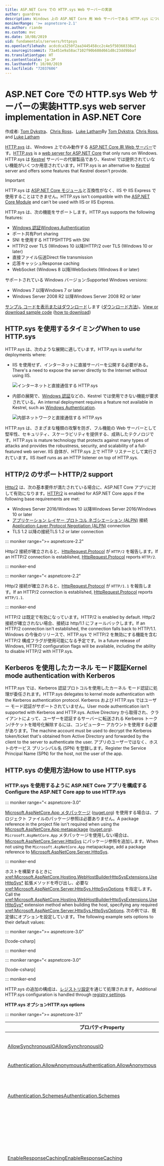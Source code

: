 ```yaml
---
title: ASP.NET Core での HTTP.sys Web サーバーの実装
author: guardrex
description: Windows 上の ASP.NET Core 用 Web サーバーである HTTP.sys について説明します。 HTTP.sys は、Http.sys カーネル モード ドライバーに基づいて構築された、IIS なしで直接インターネットに接続するために使用できる Kestrel の代替製品です。
monikerRange: '>= aspnetcore-2.1'
ms.author: riande
ms.custom: mvc
ms.date: 10/08/2019
uid: fundamentals/servers/httpsys
ms.openlocfilehash: acdcdca3250f2aa3445458cc2c4e5f50360338a1
ms.sourcegitcommit: 73a451e9a58ac7102f90b608d661d8c23dd9bbaf
ms.translationtype: HT
ms.contentlocale: ja-JP
ms.lasthandoff: 10/08/2019
ms.locfileid: "72037606"
---
```

# <a name="httpsys-web-server-implementation-in-aspnet-core"></a><span data-ttu-id="548cd-104">ASP.NET Core での HTTP.sys Web サーバーの実装</span><span class="sxs-lookup"><span data-stu-id="548cd-104">HTTP.sys web server implementation in ASP.NET Core</span></span>

<span data-ttu-id="548cd-105">作成者: [Tom Dykstra](https://github.com/tdykstra)、[Chris Ross](https://github.com/Tratcher)、[Luke Latham](https://github.com/guardrex)</span><span class="sxs-lookup"><span data-stu-id="548cd-105">By [Tom Dykstra](https://github.com/tdykstra), [Chris Ross](https://github.com/Tratcher), and [Luke Latham](https://github.com/guardrex)</span></span>

<span data-ttu-id="548cd-106">[HTTP.sys](/iis/get-started/introduction-to-iis/introduction-to-iis-architecture#hypertext-transfer-protocol-stack-httpsys) は、Windows 上でのみ動作する [ASP.NET Core 用 Web サーバー](xref:fundamentals/servers/index)です。</span><span class="sxs-lookup"><span data-stu-id="548cd-106">[HTTP.sys](/iis/get-started/introduction-to-iis/introduction-to-iis-architecture#hypertext-transfer-protocol-stack-httpsys) is a [web server for ASP.NET Core](xref:fundamentals/servers/index) that only runs on Windows.</span></span> <span data-ttu-id="548cd-107">HTTP.sys は [Kestrel](xref:fundamentals/servers/kestrel) サーバーの代替製品であり、Kestrel では提供されていない機能がいくつか用意されています。</span><span class="sxs-lookup"><span data-stu-id="548cd-107">HTTP.sys is an alternative to [Kestrel](xref:fundamentals/servers/kestrel) server and offers some features that Kestrel doesn't provide.</span></span>

> [!IMPORTANT]
> <span data-ttu-id="548cd-108">HTTP.sys は [ASP.NET Core モジュール](xref:host-and-deploy/aspnet-core-module)と互換性がなく、IIS や IIS Express で使用することはできません。</span><span class="sxs-lookup"><span data-stu-id="548cd-108">HTTP.sys isn't compatible with the [ASP.NET Core Module](xref:host-and-deploy/aspnet-core-module) and can't be used with IIS or IIS Express.</span></span>

<span data-ttu-id="548cd-109">HTTP.sys は、次の機能をサポートします。</span><span class="sxs-lookup"><span data-stu-id="548cd-109">HTTP.sys supports the following features:</span></span>

* [<span data-ttu-id="548cd-110">Windows 認証</span><span class="sxs-lookup"><span data-stu-id="548cd-110">Windows Authentication</span></span>](xref:security/authentication/windowsauth)
* <span data-ttu-id="548cd-111">ポート共有</span><span class="sxs-lookup"><span data-stu-id="548cd-111">Port sharing</span></span>
* <span data-ttu-id="548cd-112">SNI を使用する HTTPS</span><span class="sxs-lookup"><span data-stu-id="548cd-112">HTTPS with SNI</span></span>
* <span data-ttu-id="548cd-113">HTTP/2 over TLS (Windows 10 以降)</span><span class="sxs-lookup"><span data-stu-id="548cd-113">HTTP/2 over TLS (Windows 10 or later)</span></span>
* <span data-ttu-id="548cd-114">直接ファイル伝送</span><span class="sxs-lookup"><span data-stu-id="548cd-114">Direct file transmission</span></span>
* <span data-ttu-id="548cd-115">応答キャッシュ</span><span class="sxs-lookup"><span data-stu-id="548cd-115">Response caching</span></span>
* <span data-ttu-id="548cd-116">WebSocket (Windows 8 以降)</span><span class="sxs-lookup"><span data-stu-id="548cd-116">WebSockets (Windows 8 or later)</span></span>

<span data-ttu-id="548cd-117">サポートされている Windows バージョン:</span><span class="sxs-lookup"><span data-stu-id="548cd-117">Supported Windows versions:</span></span>

* <span data-ttu-id="548cd-118">Windows 7 以降</span><span class="sxs-lookup"><span data-stu-id="548cd-118">Windows 7 or later</span></span>
* <span data-ttu-id="548cd-119">Windows Server 2008 R2 以降</span><span class="sxs-lookup"><span data-stu-id="548cd-119">Windows Server 2008 R2 or later</span></span>

<span data-ttu-id="548cd-120">[サンプル コードを表示またはダウンロード](https://github.com/aspnet/AspNetCore.Docs/tree/master/aspnetcore/fundamentals/servers/httpsys/samples)します ([ダウンロード方法](xref:index#how-to-download-a-sample))。</span><span class="sxs-lookup"><span data-stu-id="548cd-120">[View or download sample code](https://github.com/aspnet/AspNetCore.Docs/tree/master/aspnetcore/fundamentals/servers/httpsys/samples) ([how to download](xref:index#how-to-download-a-sample))</span></span>

## <a name="when-to-use-httpsys"></a><span data-ttu-id="548cd-121">HTTP.sys を使用するタイミング</span><span class="sxs-lookup"><span data-stu-id="548cd-121">When to use HTTP.sys</span></span>

<span data-ttu-id="548cd-122">HTTP.sys は、次のような展開に適しています。</span><span class="sxs-lookup"><span data-stu-id="548cd-122">HTTP.sys is useful for deployments where:</span></span>

* <span data-ttu-id="548cd-123">IIS を使用せず、インターネットに直接サーバーを公開する必要がある。</span><span class="sxs-lookup"><span data-stu-id="548cd-123">There's a need to expose the server directly to the Internet without using IIS.</span></span>

  ![インターネットと直接通信する HTTP.sys](httpsys/_static/httpsys-to-internet.png)

* <span data-ttu-id="548cd-125">内部の展開で、[Windows 認証](xref:security/authentication/windowsauth)などの、Kestrel では使用できない機能が要求されている。</span><span class="sxs-lookup"><span data-stu-id="548cd-125">An internal deployment requires a feature not available in Kestrel, such as [Windows Authentication](xref:security/authentication/windowsauth).</span></span>

  ![内部ネットワークと直接通信する HTTP.sys](httpsys/_static/httpsys-to-internal.png)

<span data-ttu-id="548cd-127">HTTP.sys は、さまざまな種類の攻撃を防ぎ、フル機能の Web サーバーとして堅牢性、セキュリティ、スケーラビリティを提供する、成熟したテクノロジです。</span><span class="sxs-lookup"><span data-stu-id="548cd-127">HTTP.sys is mature technology that protects against many types of attacks and provides the robustness, security, and scalability of a full-featured web server.</span></span> <span data-ttu-id="548cd-128">IIS 自体が、HTTP.sys 上で HTTP リスナーとして実行されています。</span><span class="sxs-lookup"><span data-stu-id="548cd-128">IIS itself runs as an HTTP listener on top of HTTP.sys.</span></span>

## <a name="http2-support"></a><span data-ttu-id="548cd-129">HTTP/2 のサポート</span><span class="sxs-lookup"><span data-stu-id="548cd-129">HTTP/2 support</span></span>

<span data-ttu-id="548cd-130">[Http/2](https://httpwg.org/specs/rfc7540.html) は、次の基本要件が満たされている場合に、ASP.NET Core アプリに対して有効になります。</span><span class="sxs-lookup"><span data-stu-id="548cd-130">[HTTP/2](https://httpwg.org/specs/rfc7540.html) is enabled for ASP.NET Core apps if the following base requirements are met:</span></span>

* <span data-ttu-id="548cd-131">Windows Server 2016/Windows 10 以降</span><span class="sxs-lookup"><span data-stu-id="548cd-131">Windows Server 2016/Windows 10 or later</span></span>
* <span data-ttu-id="548cd-132">[アプリケーション レイヤー プロトコル ネゴシエーション (ALPN)](https://tools.ietf.org/html/rfc7301#section-3) 接続</span><span class="sxs-lookup"><span data-stu-id="548cd-132">[Application-Layer Protocol Negotiation (ALPN)](https://tools.ietf.org/html/rfc7301#section-3) connection</span></span>
* <span data-ttu-id="548cd-133">TLS 1.2 以降の接続</span><span class="sxs-lookup"><span data-stu-id="548cd-133">TLS 1.2 or later connection</span></span>

::: moniker range=">= aspnetcore-2.2"

<span data-ttu-id="548cd-134">Http/2 接続が確立されると、[HttpRequest.Protocol](xref:Microsoft.AspNetCore.Http.HttpRequest.Protocol*) が `HTTP/2` を報告します。</span><span class="sxs-lookup"><span data-stu-id="548cd-134">If an HTTP/2 connection is established, [HttpRequest.Protocol](xref:Microsoft.AspNetCore.Http.HttpRequest.Protocol*) reports `HTTP/2`.</span></span>

::: moniker-end

::: moniker range="< aspnetcore-2.2"

<span data-ttu-id="548cd-135">Http/2 接続が確立されると、[HttpRequest.Protocol](xref:Microsoft.AspNetCore.Http.HttpRequest.Protocol*) が `HTTP/1.1` を報告します。</span><span class="sxs-lookup"><span data-stu-id="548cd-135">If an HTTP/2 connection is established, [HttpRequest.Protocol](xref:Microsoft.AspNetCore.Http.HttpRequest.Protocol*) reports `HTTP/1.1`.</span></span>

::: moniker-end

<span data-ttu-id="548cd-136">HTTP/2 は既定で有効になっています。</span><span class="sxs-lookup"><span data-stu-id="548cd-136">HTTP/2 is enabled by default.</span></span> <span data-ttu-id="548cd-137">Http/2 接続が確立されない場合、接続は http/1.1 にフォールバックします。</span><span class="sxs-lookup"><span data-stu-id="548cd-137">If an HTTP/2 connection isn't established, the connection falls back to HTTP/1.1.</span></span> <span data-ttu-id="548cd-138">Windows の今後のリリースで、HTTP.sys で HTTP/2 を無効にする機能を含む HTTP/2 構成フラグが使用可能になる予定です。</span><span class="sxs-lookup"><span data-stu-id="548cd-138">In a future release of Windows, HTTP/2 configuration flags will be available, including the ability to disable HTTP/2 with HTTP.sys.</span></span>

## <a name="kernel-mode-authentication-with-kerberos"></a><span data-ttu-id="548cd-139">Kerberos を使用したカーネル モード認証</span><span class="sxs-lookup"><span data-stu-id="548cd-139">Kernel mode authentication with Kerberos</span></span>

<span data-ttu-id="548cd-140">HTTP.sys では、Kerberos 認証プロトコルを使用したカーネル モード認証に処理が委任されます。</span><span class="sxs-lookup"><span data-stu-id="548cd-140">HTTP.sys delegates to kernel mode authentication with the Kerberos authentication protocol.</span></span> <span data-ttu-id="548cd-141">Kerberos および HTTP.sys ではユーザー モード認証がサポートされていません。</span><span class="sxs-lookup"><span data-stu-id="548cd-141">User mode authentication isn't supported with Kerberos and HTTP.sys.</span></span> <span data-ttu-id="548cd-142">Active Directory から取得され、クライアントによって、ユーザーを認証するサーバーに転送される Kerberos トークン/チケットを暗号化解除するには、コンピューター アカウントを使用する必要があります。</span><span class="sxs-lookup"><span data-stu-id="548cd-142">The machine account must be used to decrypt the Kerberos token/ticket that's obtained from Active Directory and forwarded by the client to the server to authenticate the user.</span></span> <span data-ttu-id="548cd-143">アプリのユーザーではなく、ホストのサービス プリンシパル名 (SPN) を登録します。</span><span class="sxs-lookup"><span data-stu-id="548cd-143">Register the Service Principal Name (SPN) for the host, not the user of the app.</span></span>

## <a name="how-to-use-httpsys"></a><span data-ttu-id="548cd-144">HTTP.sys の使用方法</span><span class="sxs-lookup"><span data-stu-id="548cd-144">How to use HTTP.sys</span></span>

### <a name="configure-the-aspnet-core-app-to-use-httpsys"></a><span data-ttu-id="548cd-145">HTTP.sys を使用するように ASP.NET Core アプリを構成する</span><span class="sxs-lookup"><span data-stu-id="548cd-145">Configure the ASP.NET Core app to use HTTP.sys</span></span>

::: moniker range="< aspnetcore-3.0"

<span data-ttu-id="548cd-146">[Microsoft.AspNetCore.App メタパッケージ](xref:fundamentals/metapackage-app) ([nuget.org](https://www.nuget.org/packages/Microsoft.AspNetCore.App/)) を使用する場合は、プロジェクト ファイルのパッケージ参照は必要ありません。</span><span class="sxs-lookup"><span data-stu-id="548cd-146">A package reference in the project file isn't required when using the [Microsoft.AspNetCore.App metapackage](xref:fundamentals/metapackage-app) ([nuget.org](https://www.nuget.org/packages/Microsoft.AspNetCore.App/)).</span></span> <span data-ttu-id="548cd-147">`Microsoft.AspNetCore.App` メタパッケージを使用しない場合は、[Microsoft.AspNetCore.Server.HttpSys](https://www.nuget.org/packages/Microsoft.AspNetCore.Server.HttpSys/) にパッケージ参照を追加します。</span><span class="sxs-lookup"><span data-stu-id="548cd-147">When not using the `Microsoft.AspNetCore.App` metapackage, add a package reference to [Microsoft.AspNetCore.Server.HttpSys](https://www.nuget.org/packages/Microsoft.AspNetCore.Server.HttpSys/).</span></span>

::: moniker-end

<span data-ttu-id="548cd-148">ホストを構築するときに <xref:Microsoft.AspNetCore.Hosting.WebHostBuilderHttpSysExtensions.UseHttpSys*> 拡張メソッドを呼び出し、必要な <xref:Microsoft.AspNetCore.Server.HttpSys.HttpSysOptions> を指定します。</span><span class="sxs-lookup"><span data-stu-id="548cd-148">Call the <xref:Microsoft.AspNetCore.Hosting.WebHostBuilderHttpSysExtensions.UseHttpSys*> extension method when building the host, specifying any required <xref:Microsoft.AspNetCore.Server.HttpSys.HttpSysOptions>.</span></span> <span data-ttu-id="548cd-149">次の例では、既定値にオプションを設定しています。</span><span class="sxs-lookup"><span data-stu-id="548cd-149">The following example sets options to their default values:</span></span>

::: moniker range=">= aspnetcore-3.0"

[!code-csharp[](httpsys/samples/3.x/SampleApp/Program.cs?name=snippet1&highlight=5-13)]

::: moniker-end

::: moniker range="< aspnetcore-3.0"

[!code-csharp[](httpsys/samples/2.x/SampleApp/Program.cs?name=snippet1&highlight=4-12)]

::: moniker-end

<span data-ttu-id="548cd-150">HTTP.sys の追加の構成は、[レジストリ設定](https://support.microsoft.com/help/820129/http-sys-registry-settings-for-windows)を通じて処理されます。</span><span class="sxs-lookup"><span data-stu-id="548cd-150">Additional HTTP.sys configuration is handled through [registry settings](https://support.microsoft.com/help/820129/http-sys-registry-settings-for-windows).</span></span>

   <span data-ttu-id="548cd-151">**HTTP.sys オプション**</span><span class="sxs-lookup"><span data-stu-id="548cd-151">**HTTP.sys options**</span></span>

::: moniker range=">= aspnetcore-3.1"

| <span data-ttu-id="548cd-152">プロパティ</span><span class="sxs-lookup"><span data-stu-id="548cd-152">Property</span></span> | <span data-ttu-id="548cd-153">説明</span><span class="sxs-lookup"><span data-stu-id="548cd-153">Description</span></span> | <span data-ttu-id="548cd-154">既定値</span><span class="sxs-lookup"><span data-stu-id="548cd-154">Default</span></span> |
| -------- | ----------- | :-----: |
| [<span data-ttu-id="548cd-155">AllowSynchronousIO</span><span class="sxs-lookup"><span data-stu-id="548cd-155">AllowSynchronousIO</span></span>](xref:Microsoft.AspNetCore.Server.HttpSys.HttpSysOptions.AllowSynchronousIO) | <span data-ttu-id="548cd-156">`HttpContext.Request.Body` および `HttpContext.Response.Body` に対して、入力/出力の同期を許可するかどうかを制御します。</span><span class="sxs-lookup"><span data-stu-id="548cd-156">Control whether synchronous input/output is allowed for the `HttpContext.Request.Body` and `HttpContext.Response.Body`.</span></span> | `false` |
| [<span data-ttu-id="548cd-157">Authentication.AllowAnonymous</span><span class="sxs-lookup"><span data-stu-id="548cd-157">Authentication.AllowAnonymous</span></span>](xref:Microsoft.AspNetCore.Server.HttpSys.AuthenticationManager.AllowAnonymous) | <span data-ttu-id="548cd-158">匿名要求を許可します。</span><span class="sxs-lookup"><span data-stu-id="548cd-158">Allow anonymous requests.</span></span> | `true` |
| [<span data-ttu-id="548cd-159">Authentication.Schemes</span><span class="sxs-lookup"><span data-stu-id="548cd-159">Authentication.Schemes</span></span>](xref:Microsoft.AspNetCore.Server.HttpSys.AuthenticationManager.Schemes) | <span data-ttu-id="548cd-160">許可される認証方式を指定します。</span><span class="sxs-lookup"><span data-stu-id="548cd-160">Specify the allowed authentication schemes.</span></span> <span data-ttu-id="548cd-161">リスナーを破棄する前ならいつでも変更できます。</span><span class="sxs-lookup"><span data-stu-id="548cd-161">May be modified at any time prior to disposing the listener.</span></span> <span data-ttu-id="548cd-162">値は [AuthenticationSchemes 列挙型](xref:Microsoft.AspNetCore.Server.HttpSys.AuthenticationSchemes) (`Basic`、`Kerberos`、`Negotiate`、`None`、および `NTLM`) によって指定します。</span><span class="sxs-lookup"><span data-stu-id="548cd-162">Values are provided by the [AuthenticationSchemes enum](xref:Microsoft.AspNetCore.Server.HttpSys.AuthenticationSchemes): `Basic`, `Kerberos`, `Negotiate`, `None`, and `NTLM`.</span></span> | `None` |
| [<span data-ttu-id="548cd-163">EnableResponseCaching</span><span class="sxs-lookup"><span data-stu-id="548cd-163">EnableResponseCaching</span></span>](xref:Microsoft.AspNetCore.Server.HttpSys.HttpSysOptions.EnableResponseCaching) | <span data-ttu-id="548cd-164">対象となるヘッダーを持つ応答に対して、[カーネル モード](/windows-hardware/drivers/gettingstarted/user-mode-and-kernel-mode)のキャッシュを試行します。</span><span class="sxs-lookup"><span data-stu-id="548cd-164">Attempt [kernel-mode](/windows-hardware/drivers/gettingstarted/user-mode-and-kernel-mode) caching for responses with eligible headers.</span></span> <span data-ttu-id="548cd-165">`Set-Cookie`、`Vary`、または `Pragma` ヘッダーを含む応答は対象外です。</span><span class="sxs-lookup"><span data-stu-id="548cd-165">The response may not include `Set-Cookie`, `Vary`, or `Pragma` headers.</span></span> <span data-ttu-id="548cd-166">応答は、`public` である `Cache-Control` ヘッダーと `shared-max-age` または `max-age` の値のいずれかを含むか、または `Expires` ヘッダーを含む必要があります。</span><span class="sxs-lookup"><span data-stu-id="548cd-166">It must include a `Cache-Control` header that's `public` and either a `shared-max-age` or `max-age` value, or an `Expires` header.</span></span> | `true` |
| <xref:Microsoft.AspNetCore.Server.HttpSys.HttpSysOptions.MaxAccepts> | <span data-ttu-id="548cd-167">同時受け入れの最大数です。</span><span class="sxs-lookup"><span data-stu-id="548cd-167">The maximum number of concurrent accepts.</span></span> | <span data-ttu-id="548cd-168">5 &times; [Environment.<br>ProcessorCount](xref:System.Environment.ProcessorCount)</span><span class="sxs-lookup"><span data-stu-id="548cd-168">5 &times; [Environment.<br>ProcessorCount](xref:System.Environment.ProcessorCount)</span></span> |
| <xref:Microsoft.AspNetCore.Server.HttpSys.HttpSysOptions.MaxConnections> | <span data-ttu-id="548cd-169">受け入れるコンカレント接続の最大数です。</span><span class="sxs-lookup"><span data-stu-id="548cd-169">The maximum number of concurrent connections to accept.</span></span> <span data-ttu-id="548cd-170">無限にするには、`-1` を使用します。</span><span class="sxs-lookup"><span data-stu-id="548cd-170">Use `-1` for infinite.</span></span> <span data-ttu-id="548cd-171">コンピューター全体のレジストリ設定を使用するには、`null` を使用します。</span><span class="sxs-lookup"><span data-stu-id="548cd-171">Use `null` to use the registry's machine-wide setting.</span></span> | `null`<br><span data-ttu-id="548cd-172">(無制限)</span><span class="sxs-lookup"><span data-stu-id="548cd-172">(unlimited)</span></span> |
| <xref:Microsoft.AspNetCore.Server.HttpSys.HttpSysOptions.MaxRequestBodySize> | <span data-ttu-id="548cd-173">「<a href="#maxrequestbodysize">MaxRequestBodySize</a>」セクションを参照してください。</span><span class="sxs-lookup"><span data-stu-id="548cd-173">See the <a href="#maxrequestbodysize">MaxRequestBodySize</a> section.</span></span> | <span data-ttu-id="548cd-174">30000000 バイト</span><span class="sxs-lookup"><span data-stu-id="548cd-174">30000000 bytes</span></span><br><span data-ttu-id="548cd-175">(~28.6 MB)</span><span class="sxs-lookup"><span data-stu-id="548cd-175">(~28.6 MB)</span></span> |
| <xref:Microsoft.AspNetCore.Server.HttpSys.HttpSysOptions.RequestQueueLimit> | <span data-ttu-id="548cd-176">キューに置くことができる要求の最大数。</span><span class="sxs-lookup"><span data-stu-id="548cd-176">The maximum number of requests that can be queued.</span></span> | <span data-ttu-id="548cd-177">1000</span><span class="sxs-lookup"><span data-stu-id="548cd-177">1000</span></span> |
| `RequestQueueMode` | <span data-ttu-id="548cd-178">これは、サーバーで要求キューの作成と構成を行う必要があるかどうか、または既存のキューにアタッチする必要があるかを示します。</span><span class="sxs-lookup"><span data-stu-id="548cd-178">This indicates whether the server is responsible for creating and configuring the request queue, or if it should attach to an existing queue.</span></span><br><span data-ttu-id="548cd-179">既存のキューにアタッチする場合、既存の構成オプションのほとんどは適用されません。</span><span class="sxs-lookup"><span data-stu-id="548cd-179">Most existing configuration options do not apply when attaching to an existing queue.</span></span> | `RequestQueueMode.Create` |
| `RequestQueueName` | <span data-ttu-id="548cd-180">HTTP.sys 要求キューの名前。</span><span class="sxs-lookup"><span data-stu-id="548cd-180">The name of the HTTP.sys request queue.</span></span> | <span data-ttu-id="548cd-181">`null` (匿名キュー)</span><span class="sxs-lookup"><span data-stu-id="548cd-181">`null` (Anonymous queue)</span></span> |
| <xref:Microsoft.AspNetCore.Server.HttpSys.HttpSysOptions.ThrowWriteExceptions> | <span data-ttu-id="548cd-182">応答本文の書き込みがクライアントの接続の切断によって失敗した場合、例外をスローするか、または正常に完了するかどうかを指定します。</span><span class="sxs-lookup"><span data-stu-id="548cd-182">Indicate if response body writes that fail due to client disconnects should throw exceptions or complete normally.</span></span> | `false`<br><span data-ttu-id="548cd-183">(正常に完了する)</span><span class="sxs-lookup"><span data-stu-id="548cd-183">(complete normally)</span></span> |
| <xref:Microsoft.AspNetCore.Server.HttpSys.HttpSysOptions.Timeouts> | <span data-ttu-id="548cd-184">HTTP.sys <xref:Microsoft.AspNetCore.Server.HttpSys.TimeoutManager> 構成を公開します。これはレジストリでも構成できます。</span><span class="sxs-lookup"><span data-stu-id="548cd-184">Expose the HTTP.sys <xref:Microsoft.AspNetCore.Server.HttpSys.TimeoutManager> configuration, which may also be configured in the registry.</span></span> <span data-ttu-id="548cd-185">各設定に関する既定値などの詳細については、API のリンクを参照してください。</span><span class="sxs-lookup"><span data-stu-id="548cd-185">Follow the API links to learn more about each setting, including default values:</span></span><ul><li><span data-ttu-id="548cd-186">[TimeoutManager.DrainEntityBody](xref:Microsoft.AspNetCore.Server.HttpSys.TimeoutManager.DrainEntityBody) &ndash; HTTP サーバー API が Keep-Alive 接続でエンティティ本体をドレインするまでに許容される時間です。</span><span class="sxs-lookup"><span data-stu-id="548cd-186">[TimeoutManager.DrainEntityBody](xref:Microsoft.AspNetCore.Server.HttpSys.TimeoutManager.DrainEntityBody) &ndash; Time allowed for the HTTP Server API to drain the entity body on a Keep-Alive connection.</span></span></li><li><span data-ttu-id="548cd-187">[TimeoutManager.EntityBody](xref:Microsoft.AspNetCore.Server.HttpSys.TimeoutManager.EntityBody) &ndash; 要求のエンティティ本体が到着するまでに許容される時間です。</span><span class="sxs-lookup"><span data-stu-id="548cd-187">[TimeoutManager.EntityBody](xref:Microsoft.AspNetCore.Server.HttpSys.TimeoutManager.EntityBody) &ndash; Time allowed for the request entity body to arrive.</span></span></li><li><span data-ttu-id="548cd-188">[TimeoutManager.HeaderWait](xref:Microsoft.AspNetCore.Server.HttpSys.TimeoutManager.HeaderWait) &ndash; HTTP サーバー API が要求ヘッダーを解析するまでに許容される時間です。</span><span class="sxs-lookup"><span data-stu-id="548cd-188">[TimeoutManager.HeaderWait](xref:Microsoft.AspNetCore.Server.HttpSys.TimeoutManager.HeaderWait) &ndash; Time allowed for the HTTP Server API to parse the request header.</span></span></li><li><span data-ttu-id="548cd-189">[TimeoutManager.IdleConnection](xref:Microsoft.AspNetCore.Server.HttpSys.TimeoutManager.IdleConnection) &ndash; 接続で許容されるアイドル時間です。</span><span class="sxs-lookup"><span data-stu-id="548cd-189">[TimeoutManager.IdleConnection](xref:Microsoft.AspNetCore.Server.HttpSys.TimeoutManager.IdleConnection) &ndash; Time allowed for an idle connection.</span></span></li><li><span data-ttu-id="548cd-190">[TimeoutManager.MinSendBytesPerSecond](xref:Microsoft.AspNetCore.Server.HttpSys.TimeoutManager.MinSendBytesPerSecond) &ndash; 応答の最小の送信率です。</span><span class="sxs-lookup"><span data-stu-id="548cd-190">[TimeoutManager.MinSendBytesPerSecond](xref:Microsoft.AspNetCore.Server.HttpSys.TimeoutManager.MinSendBytesPerSecond) &ndash; The minimum send rate for the response.</span></span></li><li><span data-ttu-id="548cd-191">[TimeoutManager.RequestQueue](xref:Microsoft.AspNetCore.Server.HttpSys.TimeoutManager.RequestQueue) &ndash; 要求が、アプリにピック アップされるまでに要求キューの中に留まっていられる時間です。</span><span class="sxs-lookup"><span data-stu-id="548cd-191">[TimeoutManager.RequestQueue](xref:Microsoft.AspNetCore.Server.HttpSys.TimeoutManager.RequestQueue) &ndash; Time allowed for the request to remain in the request queue before the app picks it up.</span></span></li></ul> |  |
| <xref:Microsoft.AspNetCore.Server.HttpSys.HttpSysOptions.UrlPrefixes> | <span data-ttu-id="548cd-192">HTTP.sys に登録する <xref:Microsoft.AspNetCore.Server.HttpSys.UrlPrefixCollection> を指定します。</span><span class="sxs-lookup"><span data-stu-id="548cd-192">Specify the <xref:Microsoft.AspNetCore.Server.HttpSys.UrlPrefixCollection> to register with HTTP.sys.</span></span> <span data-ttu-id="548cd-193">最も便利なのは [UrlPrefixCollection.Add](xref:Microsoft.AspNetCore.Server.HttpSys.UrlPrefixCollection.Add*) です。これを使用して、コレクションにプレフィックスを追加できます。</span><span class="sxs-lookup"><span data-stu-id="548cd-193">The most useful is [UrlPrefixCollection.Add](xref:Microsoft.AspNetCore.Server.HttpSys.UrlPrefixCollection.Add*), which is used to add a prefix to the collection.</span></span> <span data-ttu-id="548cd-194">これらは、リスナーを破棄する前ならいつでも変更できます。</span><span class="sxs-lookup"><span data-stu-id="548cd-194">These may be modified at any time prior to disposing the listener.</span></span> |  |

::: moniker-end

::: moniker range="= aspnetcore-3.0"

| <span data-ttu-id="548cd-195">プロパティ</span><span class="sxs-lookup"><span data-stu-id="548cd-195">Property</span></span> | <span data-ttu-id="548cd-196">説明</span><span class="sxs-lookup"><span data-stu-id="548cd-196">Description</span></span> | <span data-ttu-id="548cd-197">既定値</span><span class="sxs-lookup"><span data-stu-id="548cd-197">Default</span></span> |
| -------- | ----------- | :-----: |
| [<span data-ttu-id="548cd-198">AllowSynchronousIO</span><span class="sxs-lookup"><span data-stu-id="548cd-198">AllowSynchronousIO</span></span>](xref:Microsoft.AspNetCore.Server.HttpSys.HttpSysOptions.AllowSynchronousIO) | <span data-ttu-id="548cd-199">`HttpContext.Request.Body` および `HttpContext.Response.Body` に対して、入力/出力の同期を許可するかどうかを制御します。</span><span class="sxs-lookup"><span data-stu-id="548cd-199">Control whether synchronous input/output is allowed for the `HttpContext.Request.Body` and `HttpContext.Response.Body`.</span></span> | `false` |
| [<span data-ttu-id="548cd-200">Authentication.AllowAnonymous</span><span class="sxs-lookup"><span data-stu-id="548cd-200">Authentication.AllowAnonymous</span></span>](xref:Microsoft.AspNetCore.Server.HttpSys.AuthenticationManager.AllowAnonymous) | <span data-ttu-id="548cd-201">匿名要求を許可します。</span><span class="sxs-lookup"><span data-stu-id="548cd-201">Allow anonymous requests.</span></span> | `true` |
| [<span data-ttu-id="548cd-202">Authentication.Schemes</span><span class="sxs-lookup"><span data-stu-id="548cd-202">Authentication.Schemes</span></span>](xref:Microsoft.AspNetCore.Server.HttpSys.AuthenticationManager.Schemes) | <span data-ttu-id="548cd-203">許可される認証方式を指定します。</span><span class="sxs-lookup"><span data-stu-id="548cd-203">Specify the allowed authentication schemes.</span></span> <span data-ttu-id="548cd-204">リスナーを破棄する前ならいつでも変更できます。</span><span class="sxs-lookup"><span data-stu-id="548cd-204">May be modified at any time prior to disposing the listener.</span></span> <span data-ttu-id="548cd-205">値は [AuthenticationSchemes 列挙型](xref:Microsoft.AspNetCore.Server.HttpSys.AuthenticationSchemes) (`Basic`、`Kerberos`、`Negotiate`、`None`、および `NTLM`) によって指定します。</span><span class="sxs-lookup"><span data-stu-id="548cd-205">Values are provided by the [AuthenticationSchemes enum](xref:Microsoft.AspNetCore.Server.HttpSys.AuthenticationSchemes): `Basic`, `Kerberos`, `Negotiate`, `None`, and `NTLM`.</span></span> | `None` |
| [<span data-ttu-id="548cd-206">EnableResponseCaching</span><span class="sxs-lookup"><span data-stu-id="548cd-206">EnableResponseCaching</span></span>](xref:Microsoft.AspNetCore.Server.HttpSys.HttpSysOptions.EnableResponseCaching) | <span data-ttu-id="548cd-207">対象となるヘッダーを持つ応答に対して、[カーネル モード](/windows-hardware/drivers/gettingstarted/user-mode-and-kernel-mode)のキャッシュを試行します。</span><span class="sxs-lookup"><span data-stu-id="548cd-207">Attempt [kernel-mode](/windows-hardware/drivers/gettingstarted/user-mode-and-kernel-mode) caching for responses with eligible headers.</span></span> <span data-ttu-id="548cd-208">`Set-Cookie`、`Vary`、または `Pragma` ヘッダーを含む応答は対象外です。</span><span class="sxs-lookup"><span data-stu-id="548cd-208">The response may not include `Set-Cookie`, `Vary`, or `Pragma` headers.</span></span> <span data-ttu-id="548cd-209">応答は、`public` である `Cache-Control` ヘッダーと `shared-max-age` または `max-age` の値のいずれかを含むか、または `Expires` ヘッダーを含む必要があります。</span><span class="sxs-lookup"><span data-stu-id="548cd-209">It must include a `Cache-Control` header that's `public` and either a `shared-max-age` or `max-age` value, or an `Expires` header.</span></span> | `true` |
| <xref:Microsoft.AspNetCore.Server.HttpSys.HttpSysOptions.MaxAccepts> | <span data-ttu-id="548cd-210">同時受け入れの最大数です。</span><span class="sxs-lookup"><span data-stu-id="548cd-210">The maximum number of concurrent accepts.</span></span> | <span data-ttu-id="548cd-211">5 &times; [Environment.<br>ProcessorCount](xref:System.Environment.ProcessorCount)</span><span class="sxs-lookup"><span data-stu-id="548cd-211">5 &times; [Environment.<br>ProcessorCount](xref:System.Environment.ProcessorCount)</span></span> |
| <xref:Microsoft.AspNetCore.Server.HttpSys.HttpSysOptions.MaxConnections> | <span data-ttu-id="548cd-212">受け入れるコンカレント接続の最大数です。</span><span class="sxs-lookup"><span data-stu-id="548cd-212">The maximum number of concurrent connections to accept.</span></span> <span data-ttu-id="548cd-213">無限にするには、`-1` を使用します。</span><span class="sxs-lookup"><span data-stu-id="548cd-213">Use `-1` for infinite.</span></span> <span data-ttu-id="548cd-214">コンピューター全体のレジストリ設定を使用するには、`null` を使用します。</span><span class="sxs-lookup"><span data-stu-id="548cd-214">Use `null` to use the registry's machine-wide setting.</span></span> | `null`<br><span data-ttu-id="548cd-215">(無制限)</span><span class="sxs-lookup"><span data-stu-id="548cd-215">(unlimited)</span></span> |
| <xref:Microsoft.AspNetCore.Server.HttpSys.HttpSysOptions.MaxRequestBodySize> | <span data-ttu-id="548cd-216">「<a href="#maxrequestbodysize">MaxRequestBodySize</a>」セクションを参照してください。</span><span class="sxs-lookup"><span data-stu-id="548cd-216">See the <a href="#maxrequestbodysize">MaxRequestBodySize</a> section.</span></span> | <span data-ttu-id="548cd-217">30000000 バイト</span><span class="sxs-lookup"><span data-stu-id="548cd-217">30000000 bytes</span></span><br><span data-ttu-id="548cd-218">(~28.6 MB)</span><span class="sxs-lookup"><span data-stu-id="548cd-218">(~28.6 MB)</span></span> |
| <xref:Microsoft.AspNetCore.Server.HttpSys.HttpSysOptions.RequestQueueLimit> | <span data-ttu-id="548cd-219">キューに置くことができる要求の最大数。</span><span class="sxs-lookup"><span data-stu-id="548cd-219">The maximum number of requests that can be queued.</span></span> | <span data-ttu-id="548cd-220">1000</span><span class="sxs-lookup"><span data-stu-id="548cd-220">1000</span></span> |
| <xref:Microsoft.AspNetCore.Server.HttpSys.HttpSysOptions.ThrowWriteExceptions> | <span data-ttu-id="548cd-221">応答本文の書き込みがクライアントの接続の切断によって失敗した場合、例外をスローするか、または正常に完了するかどうかを指定します。</span><span class="sxs-lookup"><span data-stu-id="548cd-221">Indicate if response body writes that fail due to client disconnects should throw exceptions or complete normally.</span></span> | `false`<br><span data-ttu-id="548cd-222">(正常に完了する)</span><span class="sxs-lookup"><span data-stu-id="548cd-222">(complete normally)</span></span> |
| <xref:Microsoft.AspNetCore.Server.HttpSys.HttpSysOptions.Timeouts> | <span data-ttu-id="548cd-223">HTTP.sys <xref:Microsoft.AspNetCore.Server.HttpSys.TimeoutManager> 構成を公開します。これはレジストリでも構成できます。</span><span class="sxs-lookup"><span data-stu-id="548cd-223">Expose the HTTP.sys <xref:Microsoft.AspNetCore.Server.HttpSys.TimeoutManager> configuration, which may also be configured in the registry.</span></span> <span data-ttu-id="548cd-224">各設定に関する既定値などの詳細については、API のリンクを参照してください。</span><span class="sxs-lookup"><span data-stu-id="548cd-224">Follow the API links to learn more about each setting, including default values:</span></span><ul><li><span data-ttu-id="548cd-225">[TimeoutManager.DrainEntityBody](xref:Microsoft.AspNetCore.Server.HttpSys.TimeoutManager.DrainEntityBody) &ndash; HTTP サーバー API が Keep-Alive 接続でエンティティ本体をドレインするまでに許容される時間です。</span><span class="sxs-lookup"><span data-stu-id="548cd-225">[TimeoutManager.DrainEntityBody](xref:Microsoft.AspNetCore.Server.HttpSys.TimeoutManager.DrainEntityBody) &ndash; Time allowed for the HTTP Server API to drain the entity body on a Keep-Alive connection.</span></span></li><li><span data-ttu-id="548cd-226">[TimeoutManager.EntityBody](xref:Microsoft.AspNetCore.Server.HttpSys.TimeoutManager.EntityBody) &ndash; 要求のエンティティ本体が到着するまでに許容される時間です。</span><span class="sxs-lookup"><span data-stu-id="548cd-226">[TimeoutManager.EntityBody](xref:Microsoft.AspNetCore.Server.HttpSys.TimeoutManager.EntityBody) &ndash; Time allowed for the request entity body to arrive.</span></span></li><li><span data-ttu-id="548cd-227">[TimeoutManager.HeaderWait](xref:Microsoft.AspNetCore.Server.HttpSys.TimeoutManager.HeaderWait) &ndash; HTTP サーバー API が要求ヘッダーを解析するまでに許容される時間です。</span><span class="sxs-lookup"><span data-stu-id="548cd-227">[TimeoutManager.HeaderWait](xref:Microsoft.AspNetCore.Server.HttpSys.TimeoutManager.HeaderWait) &ndash; Time allowed for the HTTP Server API to parse the request header.</span></span></li><li><span data-ttu-id="548cd-228">[TimeoutManager.IdleConnection](xref:Microsoft.AspNetCore.Server.HttpSys.TimeoutManager.IdleConnection) &ndash; 接続で許容されるアイドル時間です。</span><span class="sxs-lookup"><span data-stu-id="548cd-228">[TimeoutManager.IdleConnection](xref:Microsoft.AspNetCore.Server.HttpSys.TimeoutManager.IdleConnection) &ndash; Time allowed for an idle connection.</span></span></li><li><span data-ttu-id="548cd-229">[TimeoutManager.MinSendBytesPerSecond](xref:Microsoft.AspNetCore.Server.HttpSys.TimeoutManager.MinSendBytesPerSecond) &ndash; 応答の最小の送信率です。</span><span class="sxs-lookup"><span data-stu-id="548cd-229">[TimeoutManager.MinSendBytesPerSecond](xref:Microsoft.AspNetCore.Server.HttpSys.TimeoutManager.MinSendBytesPerSecond) &ndash; The minimum send rate for the response.</span></span></li><li><span data-ttu-id="548cd-230">[TimeoutManager.RequestQueue](xref:Microsoft.AspNetCore.Server.HttpSys.TimeoutManager.RequestQueue) &ndash; 要求が、アプリにピック アップされるまでに要求キューの中に留まっていられる時間です。</span><span class="sxs-lookup"><span data-stu-id="548cd-230">[TimeoutManager.RequestQueue](xref:Microsoft.AspNetCore.Server.HttpSys.TimeoutManager.RequestQueue) &ndash; Time allowed for the request to remain in the request queue before the app picks it up.</span></span></li></ul> |  |
| <xref:Microsoft.AspNetCore.Server.HttpSys.HttpSysOptions.UrlPrefixes> | <span data-ttu-id="548cd-231">HTTP.sys に登録する <xref:Microsoft.AspNetCore.Server.HttpSys.UrlPrefixCollection> を指定します。</span><span class="sxs-lookup"><span data-stu-id="548cd-231">Specify the <xref:Microsoft.AspNetCore.Server.HttpSys.UrlPrefixCollection> to register with HTTP.sys.</span></span> <span data-ttu-id="548cd-232">最も便利なのは [UrlPrefixCollection.Add](xref:Microsoft.AspNetCore.Server.HttpSys.UrlPrefixCollection.Add*) です。これを使用して、コレクションにプレフィックスを追加できます。</span><span class="sxs-lookup"><span data-stu-id="548cd-232">The most useful is [UrlPrefixCollection.Add](xref:Microsoft.AspNetCore.Server.HttpSys.UrlPrefixCollection.Add*), which is used to add a prefix to the collection.</span></span> <span data-ttu-id="548cd-233">これらは、リスナーを破棄する前ならいつでも変更できます。</span><span class="sxs-lookup"><span data-stu-id="548cd-233">These may be modified at any time prior to disposing the listener.</span></span> |  |

::: moniker-end

::: moniker range="< aspnetcore-3.0"

| <span data-ttu-id="548cd-234">プロパティ</span><span class="sxs-lookup"><span data-stu-id="548cd-234">Property</span></span> | <span data-ttu-id="548cd-235">説明</span><span class="sxs-lookup"><span data-stu-id="548cd-235">Description</span></span> | <span data-ttu-id="548cd-236">既定値</span><span class="sxs-lookup"><span data-stu-id="548cd-236">Default</span></span> |
| -------- | ----------- | :-----: |
| [<span data-ttu-id="548cd-237">AllowSynchronousIO</span><span class="sxs-lookup"><span data-stu-id="548cd-237">AllowSynchronousIO</span></span>](xref:Microsoft.AspNetCore.Server.HttpSys.HttpSysOptions.AllowSynchronousIO) | <span data-ttu-id="548cd-238">`HttpContext.Request.Body` および `HttpContext.Response.Body` に対して、入力/出力の同期を許可するかどうかを制御します。</span><span class="sxs-lookup"><span data-stu-id="548cd-238">Control whether synchronous input/output is allowed for the `HttpContext.Request.Body` and `HttpContext.Response.Body`.</span></span> | `true` |
| [<span data-ttu-id="548cd-239">Authentication.AllowAnonymous</span><span class="sxs-lookup"><span data-stu-id="548cd-239">Authentication.AllowAnonymous</span></span>](xref:Microsoft.AspNetCore.Server.HttpSys.AuthenticationManager.AllowAnonymous) | <span data-ttu-id="548cd-240">匿名要求を許可します。</span><span class="sxs-lookup"><span data-stu-id="548cd-240">Allow anonymous requests.</span></span> | `true` |
| [<span data-ttu-id="548cd-241">Authentication.Schemes</span><span class="sxs-lookup"><span data-stu-id="548cd-241">Authentication.Schemes</span></span>](xref:Microsoft.AspNetCore.Server.HttpSys.AuthenticationManager.Schemes) | <span data-ttu-id="548cd-242">許可される認証方式を指定します。</span><span class="sxs-lookup"><span data-stu-id="548cd-242">Specify the allowed authentication schemes.</span></span> <span data-ttu-id="548cd-243">リスナーを破棄する前ならいつでも変更できます。</span><span class="sxs-lookup"><span data-stu-id="548cd-243">May be modified at any time prior to disposing the listener.</span></span> <span data-ttu-id="548cd-244">値は [AuthenticationSchemes 列挙型](xref:Microsoft.AspNetCore.Server.HttpSys.AuthenticationSchemes) (`Basic`、`Kerberos`、`Negotiate`、`None`、および `NTLM`) によって指定します。</span><span class="sxs-lookup"><span data-stu-id="548cd-244">Values are provided by the [AuthenticationSchemes enum](xref:Microsoft.AspNetCore.Server.HttpSys.AuthenticationSchemes): `Basic`, `Kerberos`, `Negotiate`, `None`, and `NTLM`.</span></span> | `None` |
| [<span data-ttu-id="548cd-245">EnableResponseCaching</span><span class="sxs-lookup"><span data-stu-id="548cd-245">EnableResponseCaching</span></span>](xref:Microsoft.AspNetCore.Server.HttpSys.HttpSysOptions.EnableResponseCaching) | <span data-ttu-id="548cd-246">対象となるヘッダーを持つ応答に対して、[カーネル モード](/windows-hardware/drivers/gettingstarted/user-mode-and-kernel-mode)のキャッシュを試行します。</span><span class="sxs-lookup"><span data-stu-id="548cd-246">Attempt [kernel-mode](/windows-hardware/drivers/gettingstarted/user-mode-and-kernel-mode) caching for responses with eligible headers.</span></span> <span data-ttu-id="548cd-247">`Set-Cookie`、`Vary`、または `Pragma` ヘッダーを含む応答は対象外です。</span><span class="sxs-lookup"><span data-stu-id="548cd-247">The response may not include `Set-Cookie`, `Vary`, or `Pragma` headers.</span></span> <span data-ttu-id="548cd-248">応答は、`public` である `Cache-Control` ヘッダーと `shared-max-age` または `max-age` の値のいずれかを含むか、または `Expires` ヘッダーを含む必要があります。</span><span class="sxs-lookup"><span data-stu-id="548cd-248">It must include a `Cache-Control` header that's `public` and either a `shared-max-age` or `max-age` value, or an `Expires` header.</span></span> | `true` |
| <xref:Microsoft.AspNetCore.Server.HttpSys.HttpSysOptions.MaxAccepts> | <span data-ttu-id="548cd-249">同時受け入れの最大数です。</span><span class="sxs-lookup"><span data-stu-id="548cd-249">The maximum number of concurrent accepts.</span></span> | <span data-ttu-id="548cd-250">5 &times; [Environment.<br>ProcessorCount](xref:System.Environment.ProcessorCount)</span><span class="sxs-lookup"><span data-stu-id="548cd-250">5 &times; [Environment.<br>ProcessorCount](xref:System.Environment.ProcessorCount)</span></span> |
| <xref:Microsoft.AspNetCore.Server.HttpSys.HttpSysOptions.MaxConnections> | <span data-ttu-id="548cd-251">受け入れるコンカレント接続の最大数です。</span><span class="sxs-lookup"><span data-stu-id="548cd-251">The maximum number of concurrent connections to accept.</span></span> <span data-ttu-id="548cd-252">無限にするには、`-1` を使用します。</span><span class="sxs-lookup"><span data-stu-id="548cd-252">Use `-1` for infinite.</span></span> <span data-ttu-id="548cd-253">コンピューター全体のレジストリ設定を使用するには、`null` を使用します。</span><span class="sxs-lookup"><span data-stu-id="548cd-253">Use `null` to use the registry's machine-wide setting.</span></span> | `null`<br><span data-ttu-id="548cd-254">(無制限)</span><span class="sxs-lookup"><span data-stu-id="548cd-254">(unlimited)</span></span> |
| <xref:Microsoft.AspNetCore.Server.HttpSys.HttpSysOptions.MaxRequestBodySize> | <span data-ttu-id="548cd-255">「<a href="#maxrequestbodysize">MaxRequestBodySize</a>」セクションを参照してください。</span><span class="sxs-lookup"><span data-stu-id="548cd-255">See the <a href="#maxrequestbodysize">MaxRequestBodySize</a> section.</span></span> | <span data-ttu-id="548cd-256">30000000 バイト</span><span class="sxs-lookup"><span data-stu-id="548cd-256">30000000 bytes</span></span><br><span data-ttu-id="548cd-257">(~28.6 MB)</span><span class="sxs-lookup"><span data-stu-id="548cd-257">(~28.6 MB)</span></span> |
| <xref:Microsoft.AspNetCore.Server.HttpSys.HttpSysOptions.RequestQueueLimit> | <span data-ttu-id="548cd-258">キューに置くことができる要求の最大数。</span><span class="sxs-lookup"><span data-stu-id="548cd-258">The maximum number of requests that can be queued.</span></span> | <span data-ttu-id="548cd-259">1000</span><span class="sxs-lookup"><span data-stu-id="548cd-259">1000</span></span> |
| <xref:Microsoft.AspNetCore.Server.HttpSys.HttpSysOptions.ThrowWriteExceptions> | <span data-ttu-id="548cd-260">応答本文の書き込みがクライアントの接続の切断によって失敗した場合、例外をスローするか、または正常に完了するかどうかを指定します。</span><span class="sxs-lookup"><span data-stu-id="548cd-260">Indicate if response body writes that fail due to client disconnects should throw exceptions or complete normally.</span></span> | `false`<br><span data-ttu-id="548cd-261">(正常に完了する)</span><span class="sxs-lookup"><span data-stu-id="548cd-261">(complete normally)</span></span> |
| <xref:Microsoft.AspNetCore.Server.HttpSys.HttpSysOptions.Timeouts> | <span data-ttu-id="548cd-262">HTTP.sys <xref:Microsoft.AspNetCore.Server.HttpSys.TimeoutManager> 構成を公開します。これはレジストリでも構成できます。</span><span class="sxs-lookup"><span data-stu-id="548cd-262">Expose the HTTP.sys <xref:Microsoft.AspNetCore.Server.HttpSys.TimeoutManager> configuration, which may also be configured in the registry.</span></span> <span data-ttu-id="548cd-263">各設定に関する既定値などの詳細については、API のリンクを参照してください。</span><span class="sxs-lookup"><span data-stu-id="548cd-263">Follow the API links to learn more about each setting, including default values:</span></span><ul><li><span data-ttu-id="548cd-264">[TimeoutManager.DrainEntityBody](xref:Microsoft.AspNetCore.Server.HttpSys.TimeoutManager.DrainEntityBody) &ndash; HTTP サーバー API が Keep-Alive 接続でエンティティ本体をドレインするまでに許容される時間です。</span><span class="sxs-lookup"><span data-stu-id="548cd-264">[TimeoutManager.DrainEntityBody](xref:Microsoft.AspNetCore.Server.HttpSys.TimeoutManager.DrainEntityBody) &ndash; Time allowed for the HTTP Server API to drain the entity body on a Keep-Alive connection.</span></span></li><li><span data-ttu-id="548cd-265">[TimeoutManager.EntityBody](xref:Microsoft.AspNetCore.Server.HttpSys.TimeoutManager.EntityBody) &ndash; 要求のエンティティ本体が到着するまでに許容される時間です。</span><span class="sxs-lookup"><span data-stu-id="548cd-265">[TimeoutManager.EntityBody](xref:Microsoft.AspNetCore.Server.HttpSys.TimeoutManager.EntityBody) &ndash; Time allowed for the request entity body to arrive.</span></span></li><li><span data-ttu-id="548cd-266">[TimeoutManager.HeaderWait](xref:Microsoft.AspNetCore.Server.HttpSys.TimeoutManager.HeaderWait) &ndash; HTTP サーバー API が要求ヘッダーを解析するまでに許容される時間です。</span><span class="sxs-lookup"><span data-stu-id="548cd-266">[TimeoutManager.HeaderWait](xref:Microsoft.AspNetCore.Server.HttpSys.TimeoutManager.HeaderWait) &ndash; Time allowed for the HTTP Server API to parse the request header.</span></span></li><li><span data-ttu-id="548cd-267">[TimeoutManager.IdleConnection](xref:Microsoft.AspNetCore.Server.HttpSys.TimeoutManager.IdleConnection) &ndash; 接続で許容されるアイドル時間です。</span><span class="sxs-lookup"><span data-stu-id="548cd-267">[TimeoutManager.IdleConnection](xref:Microsoft.AspNetCore.Server.HttpSys.TimeoutManager.IdleConnection) &ndash; Time allowed for an idle connection.</span></span></li><li><span data-ttu-id="548cd-268">[TimeoutManager.MinSendBytesPerSecond](xref:Microsoft.AspNetCore.Server.HttpSys.TimeoutManager.MinSendBytesPerSecond) &ndash; 応答の最小の送信率です。</span><span class="sxs-lookup"><span data-stu-id="548cd-268">[TimeoutManager.MinSendBytesPerSecond](xref:Microsoft.AspNetCore.Server.HttpSys.TimeoutManager.MinSendBytesPerSecond) &ndash; The minimum send rate for the response.</span></span></li><li><span data-ttu-id="548cd-269">[TimeoutManager.RequestQueue](xref:Microsoft.AspNetCore.Server.HttpSys.TimeoutManager.RequestQueue) &ndash; 要求が、アプリにピック アップされるまでに要求キューの中に留まっていられる時間です。</span><span class="sxs-lookup"><span data-stu-id="548cd-269">[TimeoutManager.RequestQueue](xref:Microsoft.AspNetCore.Server.HttpSys.TimeoutManager.RequestQueue) &ndash; Time allowed for the request to remain in the request queue before the app picks it up.</span></span></li></ul> |  |
| <xref:Microsoft.AspNetCore.Server.HttpSys.HttpSysOptions.UrlPrefixes> | <span data-ttu-id="548cd-270">HTTP.sys に登録する <xref:Microsoft.AspNetCore.Server.HttpSys.UrlPrefixCollection> を指定します。</span><span class="sxs-lookup"><span data-stu-id="548cd-270">Specify the <xref:Microsoft.AspNetCore.Server.HttpSys.UrlPrefixCollection> to register with HTTP.sys.</span></span> <span data-ttu-id="548cd-271">最も便利なのは [UrlPrefixCollection.Add](xref:Microsoft.AspNetCore.Server.HttpSys.UrlPrefixCollection.Add*) です。これを使用して、コレクションにプレフィックスを追加できます。</span><span class="sxs-lookup"><span data-stu-id="548cd-271">The most useful is [UrlPrefixCollection.Add](xref:Microsoft.AspNetCore.Server.HttpSys.UrlPrefixCollection.Add*), which is used to add a prefix to the collection.</span></span> <span data-ttu-id="548cd-272">これらは、リスナーを破棄する前ならいつでも変更できます。</span><span class="sxs-lookup"><span data-stu-id="548cd-272">These may be modified at any time prior to disposing the listener.</span></span> |  |

::: moniker-end

<a name="maxrequestbodysize"></a>

<span data-ttu-id="548cd-273">**MaxRequestBodySize**</span><span class="sxs-lookup"><span data-stu-id="548cd-273">**MaxRequestBodySize**</span></span>

<span data-ttu-id="548cd-274">要求本文の最大許容サイズ (バイト単位) です。</span><span class="sxs-lookup"><span data-stu-id="548cd-274">The maximum allowed size of any request body in bytes.</span></span> <span data-ttu-id="548cd-275">`null` に設定する場合、要求本文の最大サイズは制限されません。</span><span class="sxs-lookup"><span data-stu-id="548cd-275">When set to `null`, the maximum request body size is unlimited.</span></span> <span data-ttu-id="548cd-276">この制限は、アップグレード済みの接続 (常に無制限) には影響しません。</span><span class="sxs-lookup"><span data-stu-id="548cd-276">This limit has no effect on upgraded connections, which are always unlimited.</span></span>

<span data-ttu-id="548cd-277">1 つの `IActionResult` に対する ASP.NET Core MVC アプリの制限をオーバーライドする方法として、アクション メソッドに対して <xref:Microsoft.AspNetCore.Mvc.RequestSizeLimitAttribute> 属性を使用することをお勧めします。</span><span class="sxs-lookup"><span data-stu-id="548cd-277">The recommended method to override the limit in an ASP.NET Core MVC app for a single `IActionResult` is to use the <xref:Microsoft.AspNetCore.Mvc.RequestSizeLimitAttribute> attribute on an action method:</span></span>

```csharp
[RequestSizeLimit(100000000)]
public IActionResult MyActionMethod()
```

<span data-ttu-id="548cd-278">アプリが要求の読み取りを開始した後に、アプリが要求に対する制限を構成しようとすると、例外がスローされます。</span><span class="sxs-lookup"><span data-stu-id="548cd-278">An exception is thrown if the app attempts to configure the limit on a request after the app has started reading the request.</span></span> <span data-ttu-id="548cd-279">`IsReadOnly` プロパティを使用して、`MaxRequestBodySize` プロパティが読み取り専用状態にあるかどうか、つまり制限を構成するには遅すぎるかどうかを示すことができます。</span><span class="sxs-lookup"><span data-stu-id="548cd-279">An `IsReadOnly` property can be used to indicate if the `MaxRequestBodySize` property is in a read-only state, meaning it's too late to configure the limit.</span></span>

<span data-ttu-id="548cd-280">要求ごとにアプリで <xref:Microsoft.AspNetCore.Server.HttpSys.HttpSysOptions.MaxRequestBodySize> をオーバーライドする必要がある場合は、<xref:Microsoft.AspNetCore.Http.Features.IHttpMaxRequestBodySizeFeature> を使います。</span><span class="sxs-lookup"><span data-stu-id="548cd-280">If the app should override <xref:Microsoft.AspNetCore.Server.HttpSys.HttpSysOptions.MaxRequestBodySize> per-request, use the <xref:Microsoft.AspNetCore.Http.Features.IHttpMaxRequestBodySizeFeature>:</span></span>

::: moniker range=">= aspnetcore-3.0"

[!code-csharp[](httpsys/samples/3.x/SampleApp/Startup.cs?name=snippet1&highlight=6-7)]

::: moniker-end

::: moniker range="< aspnetcore-3.0"

[!code-csharp[](httpsys/samples/2.x/SampleApp/Startup.cs?name=snippet1&highlight=6-7)]

::: moniker-end

<span data-ttu-id="548cd-281">Visual Studio を使用する場合は、アプリが IIS または IIS Express を実行するように構成されていないことを確認します。</span><span class="sxs-lookup"><span data-stu-id="548cd-281">If using Visual Studio, make sure the app isn't configured to run IIS or IIS Express.</span></span>

<span data-ttu-id="548cd-282">Visual Studio では、既定の起動プロファイルは IIS Express 用です。</span><span class="sxs-lookup"><span data-stu-id="548cd-282">In Visual Studio, the default launch profile is for IIS Express.</span></span> <span data-ttu-id="548cd-283">プロジェクトをコンソール アプリとして実行するには、次のスクリーン ショットに示すように、選択したプロファイルを手動で変更します。</span><span class="sxs-lookup"><span data-stu-id="548cd-283">To run the project as a console app, manually change the selected profile, as shown in the following screen shot:</span></span>

![コンソール アプリのプロファイルを選択する](httpsys/_static/vs-choose-profile.png)

### <a name="configure-windows-server"></a><span data-ttu-id="548cd-285">Windows Server を構成する</span><span class="sxs-lookup"><span data-stu-id="548cd-285">Configure Windows Server</span></span>

1. <span data-ttu-id="548cd-286">アプリに対して開くポートを決めたら、[Windows ファイアウォール](/windows/security/threat-protection/windows-firewall/create-an-inbound-port-rule)か [New-NetFirewallRule](/powershell/module/netsecurity/new-netfirewallrule) PowerShell コマンドレットを使用して、トラフィックが HTTP.sys に到達できるようにファイアウォールのポートを開きます。</span><span class="sxs-lookup"><span data-stu-id="548cd-286">Determine the ports to open for the app and use [Windows Firewall](/windows/security/threat-protection/windows-firewall/create-an-inbound-port-rule) or the [New-NetFirewallRule](/powershell/module/netsecurity/new-netfirewallrule) PowerShell cmdlet to open firewall ports to allow traffic to reach HTTP.sys.</span></span> <span data-ttu-id="548cd-287">次のコマンドとアプリの構成では、ポート 443 を使用します。</span><span class="sxs-lookup"><span data-stu-id="548cd-287">In the following commands and app configuration, port 443 is used.</span></span>

1. <span data-ttu-id="548cd-288">Azure VM に展開する場合は、[ネットワーク セキュリティ グループ](/azure/virtual-machines/windows/nsg-quickstart-portal)内でポートを開きます。</span><span class="sxs-lookup"><span data-stu-id="548cd-288">When deploying to an Azure VM, open the ports in the [Network Security Group](/azure/virtual-machines/windows/nsg-quickstart-portal).</span></span> <span data-ttu-id="548cd-289">次のコマンドとアプリの構成では、ポート 443 を使用します。</span><span class="sxs-lookup"><span data-stu-id="548cd-289">In the following commands and app configuration, port 443 is used.</span></span>

1. <span data-ttu-id="548cd-290">必要に応じて、X.509 証明書を取得してインストールします。</span><span class="sxs-lookup"><span data-stu-id="548cd-290">Obtain and install X.509 certificates, if required.</span></span>

   <span data-ttu-id="548cd-291">Windows の場合は、[New-SelfSignedCertificate PowerShell コマンドレット](/powershell/module/pkiclient/new-selfsignedcertificate)を使用して自己署名証明書を作成します。</span><span class="sxs-lookup"><span data-stu-id="548cd-291">On Windows, create self-signed certificates using the [New-SelfSignedCertificate PowerShell cmdlet](/powershell/module/pkiclient/new-selfsignedcertificate).</span></span> <span data-ttu-id="548cd-292">サポート対象外の例については、[UpdateIISExpressSSLForChrome.ps1](https://github.com/aspnet/AspNetCore.Docs/tree/master/aspnetcore/includes/make-x509-cert/UpdateIISExpressSSLForChrome.ps1) を参照してください。</span><span class="sxs-lookup"><span data-stu-id="548cd-292">For an unsupported example, see [UpdateIISExpressSSLForChrome.ps1](https://github.com/aspnet/AspNetCore.Docs/tree/master/aspnetcore/includes/make-x509-cert/UpdateIISExpressSSLForChrome.ps1).</span></span>

   <span data-ttu-id="548cd-293">自己署名証明書か CA 署名証明書のいずれかをサーバーの **Local Machine** > **Personal** ストアにインストールします。</span><span class="sxs-lookup"><span data-stu-id="548cd-293">Install either self-signed or CA-signed certificates in the server's **Local Machine** > **Personal** store.</span></span>

1. <span data-ttu-id="548cd-294">アプリが[フレームワークに依存する展開](/dotnet/core/deploying/#framework-dependent-deployments-fdd)である場合は、.NET Core、.NET Framework、またはその両方 (アプリが .NET Framework をターゲットとする .NET Core アプリである場合) をインストールします。</span><span class="sxs-lookup"><span data-stu-id="548cd-294">If the app is a [framework-dependent deployment](/dotnet/core/deploying/#framework-dependent-deployments-fdd), install .NET Core, .NET Framework, or both (if the app is a .NET Core app targeting the .NET Framework).</span></span>

   * <span data-ttu-id="548cd-295">**.NET Core** &ndash; アプリで .NET Core が必要な場合は、[.NET Core のダウンロード](https://dotnet.microsoft.com/download) ページから **.NET Core Runtime** インストーラーを取得して実行します。</span><span class="sxs-lookup"><span data-stu-id="548cd-295">**.NET Core** &ndash; If the app requires .NET Core, obtain and run the **.NET Core Runtime** installer from [.NET Core Downloads](https://dotnet.microsoft.com/download).</span></span> <span data-ttu-id="548cd-296">サーバーに SDK 全体をインストールしないでください。</span><span class="sxs-lookup"><span data-stu-id="548cd-296">Don't install the full SDK on the server.</span></span>
   * <span data-ttu-id="548cd-297">**.NET Framework** &ndash; アプリで .NET Framework が必要な場合は、[.NET Framework のインストール ガイド](/dotnet/framework/install/)を参照してください。</span><span class="sxs-lookup"><span data-stu-id="548cd-297">**.NET Framework** &ndash; If the app requires .NET Framework, see the [.NET Framework installation guide](/dotnet/framework/install/).</span></span> <span data-ttu-id="548cd-298">必要な .NET Framework をインストールします。</span><span class="sxs-lookup"><span data-stu-id="548cd-298">Install the required .NET Framework.</span></span> <span data-ttu-id="548cd-299">最新の .NET Framework のインストーラーは [.NET Core のダウンロード](https://dotnet.microsoft.com/download) ページから入手できます。</span><span class="sxs-lookup"><span data-stu-id="548cd-299">The installer for the latest .NET Framework is available from the [.NET Core Downloads](https://dotnet.microsoft.com/download) page.</span></span>

   <span data-ttu-id="548cd-300">アプリが[自己完結型の展開](/dotnet/core/deploying/#self-contained-deployments-scd)の場合、アプリの展開内にランタイムが含まれています。</span><span class="sxs-lookup"><span data-stu-id="548cd-300">If the app is a [self-contained deployment](/dotnet/core/deploying/#self-contained-deployments-scd), the app includes the runtime in its deployment.</span></span> <span data-ttu-id="548cd-301">サーバーにフレームワークをインストールする必要はありません。</span><span class="sxs-lookup"><span data-stu-id="548cd-301">No framework installation is required on the server.</span></span>

1. <span data-ttu-id="548cd-302">アプリに URL とポートを構成します。</span><span class="sxs-lookup"><span data-stu-id="548cd-302">Configure URLs and ports in the app.</span></span>

   <span data-ttu-id="548cd-303">既定では、ASP.NET Core は `http://localhost:5000` にバインドされます。</span><span class="sxs-lookup"><span data-stu-id="548cd-303">By default, ASP.NET Core binds to `http://localhost:5000`.</span></span> <span data-ttu-id="548cd-304">URL プレフィックスとポートを構成するには、次のオプションがあります。</span><span class="sxs-lookup"><span data-stu-id="548cd-304">To configure URL prefixes and ports, options include:</span></span>

   * <xref:Microsoft.AspNetCore.Hosting.HostingAbstractionsWebHostBuilderExtensions.UseUrls*>
   * <span data-ttu-id="548cd-305">`urls` コマンド ライン引数</span><span class="sxs-lookup"><span data-stu-id="548cd-305">`urls` command-line argument</span></span>
   * <span data-ttu-id="548cd-306">`ASPNETCORE_URLS` 環境変数</span><span class="sxs-lookup"><span data-stu-id="548cd-306">`ASPNETCORE_URLS` environment variable</span></span>
   * <xref:Microsoft.AspNetCore.Server.HttpSys.HttpSysOptions.UrlPrefixes>

   <span data-ttu-id="548cd-307">次のコード例は、サーバーのローカル IP アドレス `10.0.0.4` を使ってポート 443 上で <xref:Microsoft.AspNetCore.Server.HttpSys.HttpSysOptions.UrlPrefixes> を使う方法を示しています。</span><span class="sxs-lookup"><span data-stu-id="548cd-307">The following code example shows how to use <xref:Microsoft.AspNetCore.Server.HttpSys.HttpSysOptions.UrlPrefixes> with the server's local IP address `10.0.0.4` on port 443:</span></span>

::: moniker range=">= aspnetcore-3.0"

   [!code-csharp[](httpsys/samples_snapshot/3.x/Program.cs?highlight=7)]

::: moniker-end

::: moniker range="< aspnetcore-3.0"

   [!code-csharp[](httpsys/samples_snapshot/2.x/Program.cs?highlight=6)]

::: moniker-end

   <span data-ttu-id="548cd-308">`UrlPrefixes` の利点は、プレフィックスの形式が正しくなかった場合、すぐにエラー メッセージが生成されることです。</span><span class="sxs-lookup"><span data-stu-id="548cd-308">An advantage of `UrlPrefixes` is that an error message is generated immediately for improperly formatted prefixes.</span></span>

   <span data-ttu-id="548cd-309">`UrlPrefixes` の設定は `UseUrls`/`urls`/`ASPNETCORE_URLS` の設定をオーバーライドします。</span><span class="sxs-lookup"><span data-stu-id="548cd-309">The settings in `UrlPrefixes` override `UseUrls`/`urls`/`ASPNETCORE_URLS` settings.</span></span> <span data-ttu-id="548cd-310">したがって、`UseUrls`、`urls`、および `ASPNETCORE_URLS` 環境変数の利点は、Kestrel と HTTP.sys を簡単に切り替えられることです。</span><span class="sxs-lookup"><span data-stu-id="548cd-310">Therefore, an advantage of `UseUrls`, `urls`, and the `ASPNETCORE_URLS` environment variable is that it's easier to switch between Kestrel and HTTP.sys.</span></span>

   <span data-ttu-id="548cd-311">HTTP.sys では、[HTTP サーバー API の UrlPrefix 文字列形式](https://msdn.microsoft.com/library/windows/desktop/aa364698.aspx)が使用されます。</span><span class="sxs-lookup"><span data-stu-id="548cd-311">HTTP.sys uses the [HTTP Server API UrlPrefix string formats](https://msdn.microsoft.com/library/windows/desktop/aa364698.aspx).</span></span>

   > [!WARNING]
   > <span data-ttu-id="548cd-312">最上位のワイルドカードのバインド ( `http://*:80/` と `http://+:80` ) は使用しては **いけません** 。</span><span class="sxs-lookup"><span data-stu-id="548cd-312">Top-level wildcard bindings (`http://*:80/` and `http://+:80`) should **not** be used.</span></span> <span data-ttu-id="548cd-313">最上位のワイルドカードのバインドを使用すると、アプリにセキュリティの脆弱性が生じます。</span><span class="sxs-lookup"><span data-stu-id="548cd-313">Top-level wildcard bindings create app security vulnerabilities.</span></span> <span data-ttu-id="548cd-314">これは、強力と脆弱の両方のワイルドカードに適用されます。</span><span class="sxs-lookup"><span data-stu-id="548cd-314">This applies to both strong and weak wildcards.</span></span> <span data-ttu-id="548cd-315">ワイルドカードではなく、明示的なホスト名か IP アドレスを使用してください。</span><span class="sxs-lookup"><span data-stu-id="548cd-315">Use explicit host names or IP addresses rather than wildcards.</span></span> <span data-ttu-id="548cd-316">親ドメイン全体を制御する場合、サブドメインのワイルドカードのバインド (たとえば、`*.mysub.com`) がセキュリティ リスクになることはありません (脆弱である `*.com` とは対照的)。</span><span class="sxs-lookup"><span data-stu-id="548cd-316">Subdomain wildcard binding (for example, `*.mysub.com`) isn't a security risk if you control the entire parent domain (as opposed to `*.com`, which is vulnerable).</span></span> <span data-ttu-id="548cd-317">詳細については、[RFC 7230:セクション 5.4:ホスト](https://tools.ietf.org/html/rfc7230#section-5.4)に関するページを参照してください。</span><span class="sxs-lookup"><span data-stu-id="548cd-317">For more information, see [RFC 7230: Section 5.4: Host](https://tools.ietf.org/html/rfc7230#section-5.4).</span></span>

1. <span data-ttu-id="548cd-318">サーバーで URL プレフィックスを事前登録します。</span><span class="sxs-lookup"><span data-stu-id="548cd-318">Preregister URL prefixes on the server.</span></span>

   <span data-ttu-id="548cd-319">HTTP.sys を構成するための組み込みツールは、*netsh.exe* です。</span><span class="sxs-lookup"><span data-stu-id="548cd-319">The built-in tool for configuring HTTP.sys is *netsh.exe*.</span></span> <span data-ttu-id="548cd-320">*netsh.exe* を使用して、URL プレフィックスを予約し、X.509 証明書を割り当てることができます。</span><span class="sxs-lookup"><span data-stu-id="548cd-320">*netsh.exe* is used to reserve URL prefixes and assign X.509 certificates.</span></span> <span data-ttu-id="548cd-321">ツールを使用するには管理者特権が必要です。</span><span class="sxs-lookup"><span data-stu-id="548cd-321">The tool requires administrator privileges.</span></span>

   <span data-ttu-id="548cd-322">*netsh.exe* ツールを使用して、アプリ用に URL を登録します。</span><span class="sxs-lookup"><span data-stu-id="548cd-322">Use the *netsh.exe* tool to register URLs for the app:</span></span>

   ```console
   netsh http add urlacl url=<URL> user=<USER>
   ```

   * <span data-ttu-id="548cd-323">`<URL>` &ndash; 完全修飾 URL (Uniform Resource Locator)。</span><span class="sxs-lookup"><span data-stu-id="548cd-323">`<URL>` &ndash; The fully qualified Uniform Resource Locator (URL).</span></span> <span data-ttu-id="548cd-324">ワイルドカードのバインドは使用しないでください。</span><span class="sxs-lookup"><span data-stu-id="548cd-324">Don't use a wildcard binding.</span></span> <span data-ttu-id="548cd-325">有効なホスト名かローカル IP アドレスを使用してください。</span><span class="sxs-lookup"><span data-stu-id="548cd-325">Use a valid hostname or local IP address.</span></span> <span data-ttu-id="548cd-326">"*URL の末尾にはスラッシュが必要です。* "</span><span class="sxs-lookup"><span data-stu-id="548cd-326">*The URL must include a trailing slash.*</span></span>
   * <span data-ttu-id="548cd-327">`<USER>` &ndash; ユーザーまたはユーザー グループの名前を指定します。</span><span class="sxs-lookup"><span data-stu-id="548cd-327">`<USER>` &ndash; Specifies the user or user-group name.</span></span>

   <span data-ttu-id="548cd-328">次の例では、サーバーのローカル IP アドレスは `10.0.0.4` です。</span><span class="sxs-lookup"><span data-stu-id="548cd-328">In the following example, the local IP address of the server is `10.0.0.4`:</span></span>

   ```console
   netsh http add urlacl url=https://10.0.0.4:443/ user=Users
   ```

   <span data-ttu-id="548cd-329">URL が登録されると、ツールから `URL reservation successfully added` という応答があります。</span><span class="sxs-lookup"><span data-stu-id="548cd-329">When a URL is registered, the tool responds with `URL reservation successfully added`.</span></span>

   <span data-ttu-id="548cd-330">登録済みの URL を削除するには、`delete urlacl` コマンドを使用します。</span><span class="sxs-lookup"><span data-stu-id="548cd-330">To delete a registered URL, use the `delete urlacl` command:</span></span>

   ```console
   netsh http delete urlacl url=<URL>
   ```

1. <span data-ttu-id="548cd-331">サーバーで X.509 証明書を登録します。</span><span class="sxs-lookup"><span data-stu-id="548cd-331">Register X.509 certificates on the server.</span></span>

   <span data-ttu-id="548cd-332">*netsh.exe* ツールを使用して、アプリ用の証明書を登録します。</span><span class="sxs-lookup"><span data-stu-id="548cd-332">Use the *netsh.exe* tool to register certificates for the app:</span></span>

   ```console
   netsh http add sslcert ipport=<IP>:<PORT> certhash=<THUMBPRINT> appid="{<GUID>}"
   ```

   * <span data-ttu-id="548cd-333">`<IP>` &ndash; バインド用のローカル IP アドレスを指定します。</span><span class="sxs-lookup"><span data-stu-id="548cd-333">`<IP>` &ndash; Specifies the local IP address for the binding.</span></span> <span data-ttu-id="548cd-334">ワイルドカードのバインドは使用しないでください。</span><span class="sxs-lookup"><span data-stu-id="548cd-334">Don't use a wildcard binding.</span></span> <span data-ttu-id="548cd-335">有効な IP アドレスを使用してください。</span><span class="sxs-lookup"><span data-stu-id="548cd-335">Use a valid IP address.</span></span>
   * <span data-ttu-id="548cd-336">`<PORT>` &ndash; バインド用のポートを指定します。</span><span class="sxs-lookup"><span data-stu-id="548cd-336">`<PORT>` &ndash; Specifies the port for the binding.</span></span>
   * <span data-ttu-id="548cd-337">`<THUMBPRINT>` &ndash; X.509 証明書の拇印です。</span><span class="sxs-lookup"><span data-stu-id="548cd-337">`<THUMBPRINT>` &ndash; The X.509 certificate thumbprint.</span></span>
   * <span data-ttu-id="548cd-338">`<GUID>` &ndash; 情報提供を目的として開発者によって生成された、アプリを表す GUID です。</span><span class="sxs-lookup"><span data-stu-id="548cd-338">`<GUID>` &ndash; A developer-generated GUID to represent the app for informational purposes.</span></span>

   <span data-ttu-id="548cd-339">参照用に、この GUID をパッケージ タグとしてアプリに格納します。</span><span class="sxs-lookup"><span data-stu-id="548cd-339">For reference purposes, store the GUID in the app as a package tag:</span></span>

   * <span data-ttu-id="548cd-340">Visual Studio:</span><span class="sxs-lookup"><span data-stu-id="548cd-340">In Visual Studio:</span></span>
     * <span data-ttu-id="548cd-341">**ソリューション エクスプローラー**内でアプリを右クリックし、 **[プロパティ]** をクリックして、アプリのプロジェクト プロパティを開きます。</span><span class="sxs-lookup"><span data-stu-id="548cd-341">Open the app's project properties by right-clicking on the app in **Solution Explorer** and selecting **Properties**.</span></span>
     * <span data-ttu-id="548cd-342">**[パッケージ]** タブを選択します。</span><span class="sxs-lookup"><span data-stu-id="548cd-342">Select the **Package** tab.</span></span>
     * <span data-ttu-id="548cd-343">作成した GUID を **[タグ]** フィールドに入力します。</span><span class="sxs-lookup"><span data-stu-id="548cd-343">Enter the GUID that you created in the **Tags** field.</span></span>
   * <span data-ttu-id="548cd-344">Visual Studio を使用しない場合:</span><span class="sxs-lookup"><span data-stu-id="548cd-344">When not using Visual Studio:</span></span>
     * <span data-ttu-id="548cd-345">アプリのプロジェクト ファイルを開きます。</span><span class="sxs-lookup"><span data-stu-id="548cd-345">Open the app's project file.</span></span>
     * <span data-ttu-id="548cd-346">作成した GUID を指定した `<PackageTags>` プロパティを、新規または既存の `<PropertyGroup>` に追加します。</span><span class="sxs-lookup"><span data-stu-id="548cd-346">Add a `<PackageTags>` property to a new or existing `<PropertyGroup>` with the GUID that you created:</span></span>

       ```xml
       <PropertyGroup>
         <PackageTags>9412ee86-c21b-4eb8-bd89-f650fbf44931</PackageTags>
       </PropertyGroup>
       ```

   <span data-ttu-id="548cd-347">次に例を示します。</span><span class="sxs-lookup"><span data-stu-id="548cd-347">In the following example:</span></span>

   * <span data-ttu-id="548cd-348">サーバーのローカル IP アドレスは `10.0.0.4` です。</span><span class="sxs-lookup"><span data-stu-id="548cd-348">The local IP address of the server is `10.0.0.4`.</span></span>
   * <span data-ttu-id="548cd-349">オンラインのランダム GUID ジェネレーターによって、`appid` の値が提供されます。</span><span class="sxs-lookup"><span data-stu-id="548cd-349">An online random GUID generator provides the `appid` value.</span></span>

   ```console
   netsh http add sslcert 
       ipport=10.0.0.4:443 
       certhash=b66ee04419d4ee37464ab8785ff02449980eae10 
       appid="{9412ee86-c21b-4eb8-bd89-f650fbf44931}"
   ```

   <span data-ttu-id="548cd-350">証明書が登録されると、ツールから `SSL Certificate successfully added` という応答があります。</span><span class="sxs-lookup"><span data-stu-id="548cd-350">When a certificate is registered, the tool responds with `SSL Certificate successfully added`.</span></span>

   <span data-ttu-id="548cd-351">証明書の登録を削除するには、`delete sslcert` コマンドを使用します。</span><span class="sxs-lookup"><span data-stu-id="548cd-351">To delete a certificate registration, use the `delete sslcert` command:</span></span>

   ```console
   netsh http delete sslcert ipport=<IP>:<PORT>
   ```

   <span data-ttu-id="548cd-352">以下は、*netsh.exe* のリファレンス ドキュメントです。</span><span class="sxs-lookup"><span data-stu-id="548cd-352">Reference documentation for *netsh.exe*:</span></span>

   * <span data-ttu-id="548cd-353">[Netsh Commands for Hypertext Transfer Protocol (HTTP)](https://technet.microsoft.com/library/cc725882.aspx) (ハイパーテキスト転送プロトコル (HTTP) 用の Netsh コマンド)</span><span class="sxs-lookup"><span data-stu-id="548cd-353">[Netsh Commands for Hypertext Transfer Protocol (HTTP)](https://technet.microsoft.com/library/cc725882.aspx)</span></span>
   * <span data-ttu-id="548cd-354">[UrlPrefix Strings](https://msdn.microsoft.com/library/windows/desktop/aa364698.aspx) (UrlPrefix 文字列)</span><span class="sxs-lookup"><span data-stu-id="548cd-354">[UrlPrefix Strings](https://msdn.microsoft.com/library/windows/desktop/aa364698.aspx)</span></span>

1. <span data-ttu-id="548cd-355">アプリを実行します。</span><span class="sxs-lookup"><span data-stu-id="548cd-355">Run the app.</span></span>

   <span data-ttu-id="548cd-356">1024 より大きいポート番号で (HTTPS ではなく) HTTP を使用して localhost にバインドする場合、アプリの実行に管理者権限は必要ありません。</span><span class="sxs-lookup"><span data-stu-id="548cd-356">Administrator privileges aren't required to run the app when binding to localhost using HTTP (not HTTPS) with a port number greater than 1024.</span></span> <span data-ttu-id="548cd-357">その他の構成の場合 (たとえば、ローカル IP アドレスを使用する場合やポート 443 にバインドする場合)、管理者権限でアプリを実行します。</span><span class="sxs-lookup"><span data-stu-id="548cd-357">For other configurations (for example, using a local IP address or binding to port 443), run the app with administrator privileges.</span></span>

   <span data-ttu-id="548cd-358">サーバーのパブリック IP アドレスでアプリが応答します。</span><span class="sxs-lookup"><span data-stu-id="548cd-358">The app responds at the server's public IP address.</span></span> <span data-ttu-id="548cd-359">この例では、サーバーは自身のパブリック IP アドレス `104.214.79.47` でインターネットからアクセスされます。</span><span class="sxs-lookup"><span data-stu-id="548cd-359">In this example, the server is reached from the Internet at its public IP address of `104.214.79.47`.</span></span>

   <span data-ttu-id="548cd-360">この例では開発証明書が使用されています。</span><span class="sxs-lookup"><span data-stu-id="548cd-360">A development certificate is used in this example.</span></span> <span data-ttu-id="548cd-361">証明書が信頼できないというブラウザーの警告がバイパスされた後に、ページが安全に読み込まれます。</span><span class="sxs-lookup"><span data-stu-id="548cd-361">The page loads securely after bypassing the browser's untrusted certificate warning.</span></span>

   ![読み込まれたアプリのインデックス ページを表示するブラウザー ウィンドウ](httpsys/_static/browser.png)

## <a name="proxy-server-and-load-balancer-scenarios"></a><span data-ttu-id="548cd-363">プロキシ サーバーとロード バランサーのシナリオ</span><span class="sxs-lookup"><span data-stu-id="548cd-363">Proxy server and load balancer scenarios</span></span>

<span data-ttu-id="548cd-364">インターネットや企業ネットワークからの要求とやりとりする HTTP.sys でホストされるアプリの場合、プロキシ サーバーやロード バランサーの背後でホストするとき、追加の構成が必要になることがあります。</span><span class="sxs-lookup"><span data-stu-id="548cd-364">For apps hosted by HTTP.sys that interact with requests from the Internet or a corporate network, additional configuration might be required when hosting behind proxy servers and load balancers.</span></span> <span data-ttu-id="548cd-365">詳細については、「[プロキシ サーバーとロード バランサーを使用するために ASP.NET Core を構成する](xref:host-and-deploy/proxy-load-balancer)」を参照してください。</span><span class="sxs-lookup"><span data-stu-id="548cd-365">For more information, see [Configure ASP.NET Core to work with proxy servers and load balancers](xref:host-and-deploy/proxy-load-balancer).</span></span>

## <a name="additional-resources"></a><span data-ttu-id="548cd-366">その他の技術情報</span><span class="sxs-lookup"><span data-stu-id="548cd-366">Additional resources</span></span>

* [<span data-ttu-id="548cd-367">HTTP.sys を使用して Windows 認証を有効にする</span><span class="sxs-lookup"><span data-stu-id="548cd-367">Enable Windows Authentication with HTTP.sys</span></span>](xref:security/authentication/windowsauth#httpsys)
* [<span data-ttu-id="548cd-368">HTTP サーバー API</span><span class="sxs-lookup"><span data-stu-id="548cd-368">HTTP Server API</span></span>](https://msdn.microsoft.com/library/windows/desktop/aa364510.aspx)
* [<span data-ttu-id="548cd-369">aspnet/HttpSysServer GitHub リポジトリ (ソース コード)</span><span class="sxs-lookup"><span data-stu-id="548cd-369">aspnet/HttpSysServer GitHub repository (source code)</span></span>](https://github.com/aspnet/HttpSysServer/)
* [<span data-ttu-id="548cd-370">ホスト</span><span class="sxs-lookup"><span data-stu-id="548cd-370">The host</span></span>](xref:fundamentals/index#host)
* <xref:test/troubleshoot>
